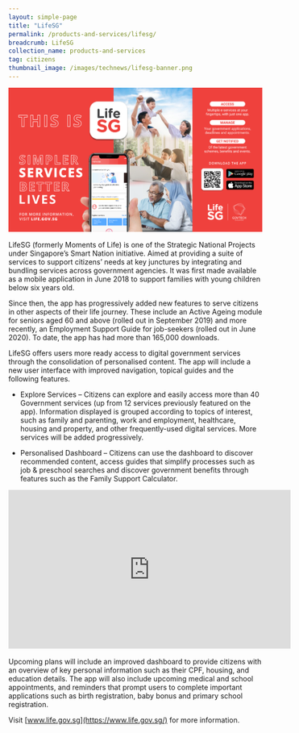 ```yaml
---
layout: simple-page
title: "LifeSG"
permalink: /products-and-services/lifesg/
breadcrumb: LifeSG
collection_name: products-and-services
tag: citizens
thumbnail_image: /images/technews/lifesg-banner.png  
---
```


![Moments of Life is now LifeSG](/images/technews/lifesg-banner.png)

LifeSG (formerly Moments of Life) is one of the Strategic National Projects under Singapore’s Smart Nation initiative. Aimed at providing a suite of services to support citizens’ needs at key junctures by integrating and bundling services across government agencies. It was first made available as a mobile application in June 2018 to support families with young children below six years old. 

Since then, the app has progressively added new features to serve citizens in other aspects of their life journey. These include an Active Ageing module for seniors aged 60 and above (rolled out in September 2019) and more recently, an Employment Support Guide for job-seekers (rolled out in June 2020). To date, the app has had more than 165,000 downloads. 

LifeSG offers users more ready access to digital government services through the consolidation of personalised content. The app will include a new user interface with improved navigation, topical guides and the following features.

 - Explore Services – Citizens can explore and easily access more than 40 Government services (up from 12 services previously featured on the app). Information displayed is grouped according to topics of interest, such as family and parenting, work and employment, healthcare, housing and property, and other frequently-used digital services. More services will be added progressively. 

 - Personalised Dashboard – Citizens can use the dashboard to discover recommended content, access guides that simplify processes such as job & preschool searches and discover government benefits through features such as the Family Support Calculator. 
 
 
<div class="bp-youtube">
  <iframe width="560" height="315" src="https://www.youtube.com/embed/cqy9LF2jw7M" frameborder="0" allow="accelerometer; autoplay; encrypted-media; gyroscope; picture-in-picture" allowfullscreen></iframe>
</div>


Upcoming plans will include an improved dashboard to provide citizens with an overview of key personal information such as their CPF, housing, and education details. The app will also include upcoming medical and school appointments, and reminders that prompt users to complete important applications such as birth registration, baby bonus and primary school registration. 

Visit [www.life.gov.sg](https://www.life.gov.sg/) for more information. 
